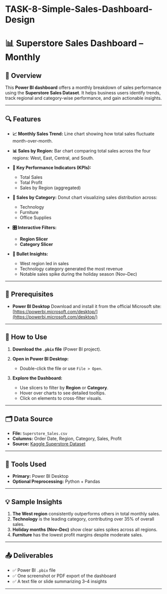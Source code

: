 # TASK-8-Simple-Sales-Dashboard-Design

# 📊 Superstore Sales Dashboard – Monthly

## 🧾 Overview

This **Power BI dashboard** offers a monthly breakdown of sales performance using the **Superstore Sales Dataset**. It helps business users identify trends, track regional and category-wise performance, and gain actionable insights.

---

## 🔍 Features

* **📈 Monthly Sales Trend:** Line chart showing how total sales fluctuate month-over-month.
* **📊 Sales by Region:** Bar chart comparing total sales across the four regions: West, East, Central, and South.
* **📌 Key Performance Indicators (KPIs):**

  * Total Sales
  * Total Profit
  * Sales by Region (aggregated)
* **🍩 Sales by Category:** Donut chart visualizing sales distribution across:

  * Technology
  * Furniture
  * Office Supplies
* **🎛️ Interactive Filters:**

  * **Region Slicer**
  * **Category Slicer**
* **📌 Bullet Insights:**

  * West region led in sales
  * Technology category generated the most revenue
  * Notable sales spike during the holiday season (Nov–Dec)

---

## 🧰 Prerequisites

* **Power BI Desktop**
  Download and install it from the official Microsoft site:
  [https://powerbi.microsoft.com/desktop/](https://powerbi.microsoft.com/desktop/)

---

## 🚀 How to Use

1. **Download the `.pbix` file** (Power BI project).
2. **Open in Power BI Desktop:**

   * Double-click the file or use `File > Open`.
3. **Explore the Dashboard:**

   * Use slicers to filter by **Region** or **Category**.
   * Hover over charts to see detailed tooltips.
   * Click on elements to cross-filter visuals.

---

## 🗂️ Data Source

* **File:** `Superstore_Sales.csv`
* **Columns:** Order Date, Region, Category, Sales, Profit
* **Source:** [Kaggle Superstore Dataset](https://www.kaggle.com/datasets)

---

## 🧪 Tools Used

* **Primary:** Power BI Desktop
* **Optional Preprocessing:** Python + Pandas

---

## 💡 Sample Insights

1. **The West region** consistently outperforms others in total monthly sales.
2. **Technology** is the leading category, contributing over 35% of overall sales.
3. **Holiday months (Nov–Dec)** show clear sales spikes across all regions.
4. **Furniture** has the lowest profit margins despite moderate sales.

---

## 📤 Deliverables

* ✅ Power BI `.pbix` file
* ✅ One screenshot or PDF export of the dashboard
* ✅ A text file or slide summarizing 3–4 insights

---
